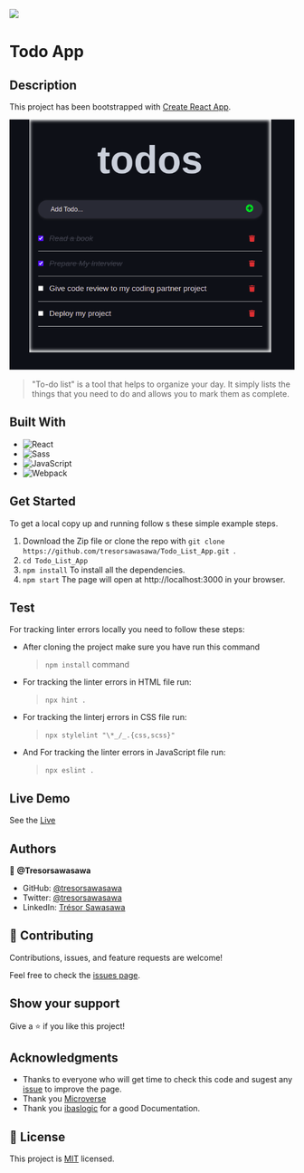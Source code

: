 ![](https://img.shields.io/badge/Microverse-blueviolet)

# Todo App

## Description

This project has been bootstrapped with [Create React App](https://github.com/facebook/create-react-app).

![App View](./src/assets/images/react-todo-app.png)

> "To-do list" is a tool that helps to organize your day. It simply lists the things that you need to do and allows you to mark them as complete.

## Built With

- ![React](https://img.shields.io/badge/-React-000000?style=flat&logo=react)
- ![Sass](https://img.shields.io/badge/-Sass-000000?style=flat&logo=sass&logoColor=ffffff&labelColor=%23CC6699)
- ![JavaScript](https://img.shields.io/badge/-JavaScript-000000?style=flat&logo=javascript)
- ![Webpack](https://img.shields.io/badge/-Webpack-000000?style=flat&logo=Webpack)

## Get Started

To get a local copy up and running follow s these simple example steps.

1. Download the Zip file or clone the repo with `git clone https://github.com/tresorsawasawa/Todo_List_App.git `.
2. `cd Todo_List_App`
3. `npm install` To install all the dependencies.
4. `npm start` 
   The page will open at http://localhost:3000 in your browser.

## Test

For tracking linter errors locally you need to follow these steps:

- After cloning the project make sure you have run this command

  > `npm install` command

- For tracking the linter errors in HTML file run:

  > `npx hint .`

- For tracking the linterj errors in CSS file run:

  > `npx stylelint "\*_/_.{css,scss}"`

- And For tracking the linter errors in JavaScript file run:

  > `npx eslint .`

## Live Demo

See the [Live](https://tresorsawasawa.github.io/react-todo-app/)

## Authors

👤 **@Tresorsawasawa**

- GitHub: [@tresorsawasawa](https://github.com/tresorsawasawa)
- Twitter: [@tresorsawasawa](https://twitter.com/TresorSawasawa)
- LinkedIn: [Trésor Sawasawa](https://www.linkedin.com/in/tresor-sawasawa/)

## 🤝 Contributing

Contributions, issues, and feature requests are welcome!

Feel free to check the [issues page](../../issues/).

## Show your support

Give a ⭐️ if you like this project!

## Acknowledgments

- Thanks to everyone who will get time to check this code and sugest any [issue](https://github.com/tresorsawasawa/MyPortfolio/issues) to improve the page.
- Thank you [Microverse](https://www.microverse.org/)
- Thank you [ibaslogic](https://ibaslogic.com/react-tutorial-for-beginners/) for a good Documentation.

## 📝 License

This project is [MIT](./MIT.md) licensed.
